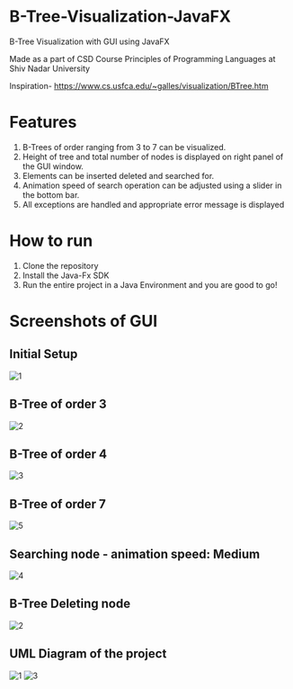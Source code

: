 # B-Tree-Visualization-JavaFX

B-Tree Visualization with GUI using JavaFX

Made as a part of CSD Course Principles of Programming Languages at Shiv Nadar University

Inspiration- https://www.cs.usfca.edu/~galles/visualization/BTree.htm

# Features
1. B-Trees of order ranging from 3 to 7 can be visualized.
2. Height of tree and total number of nodes is displayed on right panel of the GUI window.
3. Elements can be inserted deleted and searched for.
4. Animation speed of search operation can be adjusted using a slider in the bottom bar.
5. All exceptions are handled and appropriate error message is displayed

# How to run
1. Clone the repository
2. Install the Java-Fx SDK
3. Run the entire project in a Java Environment and you are good to go!

# Screenshots of GUI
## Initial Setup
![1](https://user-images.githubusercontent.com/34760210/119181591-6b680180-ba8f-11eb-9738-011603f919d6.JPG)

## B-Tree of order 3

![2](https://user-images.githubusercontent.com/34760210/119181793-b71aab00-ba8f-11eb-9ab5-dad04c92eb7b.JPG)

## B-Tree of order 4

![3](https://user-images.githubusercontent.com/34760210/122691771-3fd36500-d24f-11eb-9b28-e1e44a3c2618.JPG)

## B-Tree of order 7

![5](https://user-images.githubusercontent.com/34760210/122691826-77daa800-d24f-11eb-8ef4-12486080c367.JPG)

## Searching node - animation speed: Medium

![4](https://user-images.githubusercontent.com/34760210/122691815-642f4180-d24f-11eb-8532-3bdbccbdfdfd.JPG)


## B-Tree Deleting node

![2](https://user-images.githubusercontent.com/34760210/119181793-b71aab00-ba8f-11eb-9ab5-dad04c92eb7b.JPG)

## UML Diagram of the project

![1](https://user-images.githubusercontent.com/34760210/125695509-85811454-7d83-4268-9c28-70633a0ca619.png)
![3](https://user-images.githubusercontent.com/34760210/125695953-dc914f0b-9d6e-42db-a9f6-03efe4b01c28.png)

